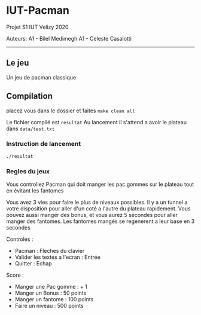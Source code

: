 # IUT-Pacman
Projet S1 IUT Velizy 2020

Auteurs:
A1 - Bilel Medimegh
A1 - Celeste Casalotti

---

## Le jeu

Un jeu de pacman classique

## Compilation

placez vous dans le dossier et faites
`make clean all`

Le fichier compilé est `resultat`
Au lancement il s'attend a avoir le plateau dans `data/test.txt`

### Instruction de lancement

`./resultat`

### Regles du jeux


Vous controllez Pacman qui doit manger les pac gommes sur le plateau tout en évitant les fantomes

Vous avez 3 vies pour faire le plus de niveaux possibles.
Il y a un tunnel a votre disposition pour aller d'un coté a l'autre du plateau rapidement.
Vous pouvez aussi manger des bonus, et vous aurez 5 secondes pour aller manger des fantomes. 
Les fantomes mangés se regenerent a leur base en 3 secondes

Controles : 

 - Pacman : Fleches du clavier
 - Valider les textes a l'ecran : Entrée
 - Quitter : Echap

Score : 

 - Manger une Pac gomme : + 1 
 - Manger un Bonus : 50 points
 - Manger un fantome : 100 points
 - Faire un niveau : 500 points

